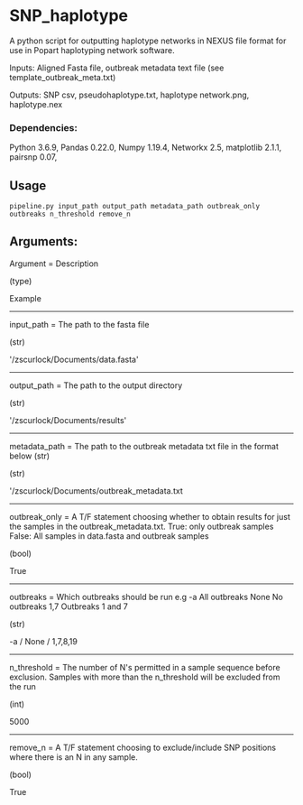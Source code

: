 # SNP_haplotype
A python script for outputting haplotype networks in NEXUS file format for use in Popart haplotyping network software.

Inputs: Aligned Fasta file, outbreak metadata text file (see template_outbreak_meta.txt)

Outputs: SNP csv, pseudohaplotype.txt, haplotype network.png, haplotype.nex

### Dependencies:
Python 3.6.9,
Pandas 0.22.0,
Numpy 1.19.4,
Networkx 2.5,
matplotlib 2.1.1,
pairsnp 0.07,


## Usage
```python3
pipeline.py input_path output_path metadata_path outbreak_only outbreaks n_threshold remove_n
```
## Arguments:
Argument = Description

(type)

Example

-----
input_path = The path to the fasta file

(str)

'/zscurlock/Documents/data.fasta'

------

output_path = The path to the output directory

(str)

'/zscurlock/Documents/results'

------

metadata_path = The path to the outbreak metadata txt file in the format below (str)

(str)

'/zscurlock/Documents/outbreak_metadata.txt

------

outbreak_only = A T/F statement choosing whether to obtain results for just the samples in the outbreak_metadata.txt.
		True: only outbreak samples
		False: All samples in data.fasta and outbreak samples
		
(bool)

True

------

outbreaks = Which outbreaks should be run e.g
	    -a    All outbreaks
	    None  No outbreaks
	    1,7	  Outbreaks 1 and 7
	    
(str)

-a / None / 1,7,8,19

------

n_threshold = The number of N's permitted in a sample sequence before exclusion. Samples with more than the n_threshold will be excluded from the run

(int)

5000

------

remove_n = A T/F statement choosing to exclude/include SNP positions where there is an N in any sample.

(bool)

True


